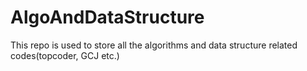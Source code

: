 AlgoAndDataStructure
====================

This repo is used to store all the algorithms and data structure related codes(topcoder, GCJ etc.)
